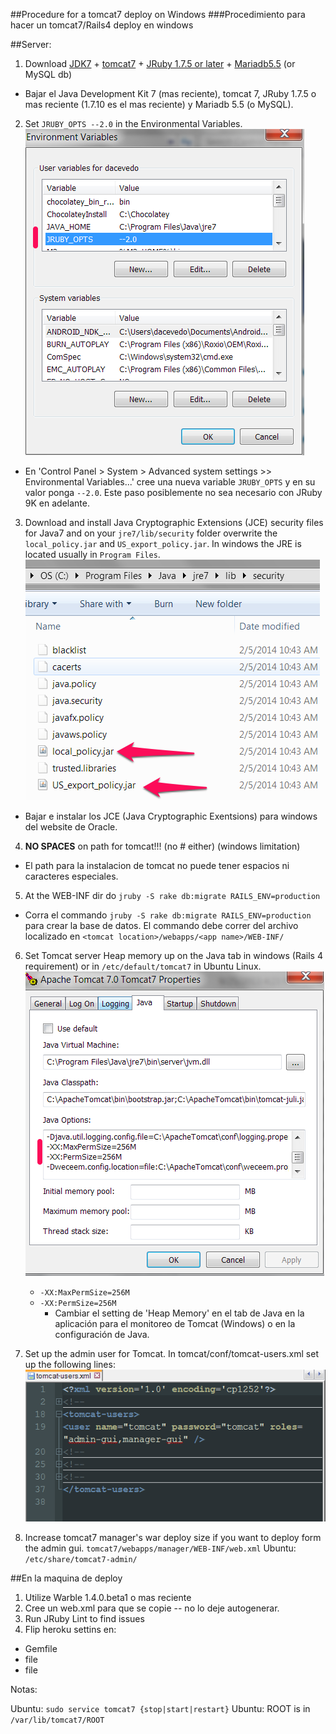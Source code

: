 ##Procedure for a tomcat7 deploy on Windows
###Procedimiento para hacer un tomcat7/Rails4 deploy en windows

##Server:

1. Download [JDK7](http://www.oracle.com/technetwork/java/javase/downloads/index.html) + [tomcat7](http://tomcat.apache.org/download-70.cgi) + [JRuby 1.7.5 or later](http://www.jruby.org/download) + [Mariadb5.5](https://downloads.mariadb.org/) (or MySQL db) 
  - Bajar el Java Development Kit 7 (mas reciente), tomcat 7, JRuby 1.7.5 o mas reciente (1.7.10 es el mas reciente) y Mariadb 5.5 (o MySQL).
2. Set `JRUBY_OPTS --2.0` in the Environmental Variables. ![Environmental Variables](environmental_variables.png "Environmental Variables")
  - En 'Control Panel > System > Advanced system settings >> Environmental Variables...' cree una nueva variable `JRUBY_OPTS` y en su valor ponga `--2.0`.  Este paso posiblemente no sea necesario con JRuby 9K en adelante.  
3. Download and install Java Cryptographic Extensions (JCE) security files for Java7 and  on your `jre7/lib/security` folder overwrite the `local_policy.jar` and `US_export_policy.jar`. In windows the JRE is located usually in `Program Files`.![Files to Replace](JCE_replace_files.png "JCE replace files")
  - Bajar e instalar los JCE (Java Cryptographic Exentsions) para windows del website de Oracle. 
4. __NO SPACES__ on path for tomcat!!! (no # either) (windows limitation)
  - El path para la instalacion de tomcat no puede tener espacios ni caracteres especiales.
5. At the WEB-INF dir do `jruby -S rake db:migrate RAILS_ENV=production`
  - Corra el commando `jruby -S rake db:migrate RAILS_ENV=production` para crear la base de datos. El commando debe correr del archivo localizado en `<tomcat location>/webapps/<app name>/WEB-INF/`
6. Set Tomcat server Heap memory up on the Java tab in windows (Rails 4 requirement) or in `/etc/default/tomcat7` in Ubuntu Linux.![Tomcat Windows Java Config](tomcat_config_windows.png "Tomcat Windows Java Config")
   - `-XX:MaxPermSize=256M`
   - `-XX:PermSize=256M`
     - Cambiar el setting de 'Heap Memory' en el tab de Java en la aplicación para el monitoreo de Tomcat (Windows) o en la configuración de Java.
7. Set up the admin user for Tomcat. In tomcat/conf/tomcat-users.xml set up the following lines: ![Tomcat User Settings](tomcatuserssettings.png "Tomcat User Settings")

8. Increase tomcat7 manager's war deploy size if you want to deploy form the admin gui.
    `tomcat7/webapps/manager/WEB-INF/web.xml`
    Ubuntu: `/etc/share/tomcat7-admin/`

   
   
   
##En la maquina de deploy  

1. Utilize Warble 1.4.0.beta1 o mas reciente
2. Cree un web.xml para que se copie -- no lo deje autogenerar.
3. Run JRuby Lint to find issues
4. Flip heroku settins en:
  - Gemfile
  - file
  - file
  
Notas:

Ubuntu: `sudo service tomcat7 {stop|start|restart}`
Ubuntu: ROOT is in `/var/lib/tomcat7/ROOT`